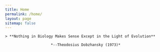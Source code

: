 ```yaml
---
title: Home
permalink: /home/
layout: page
sitemap: false 
---
```


    > **Nothing in Biology Makes Sense Except in the Light of Evolution**

	     	     	   	 *--Theodosius Dobzhansky (1973)*
